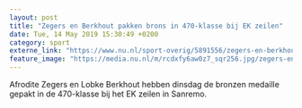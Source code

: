 ```yaml
---
layout: post
title: "Zegers en Berkhout pakken brons in 470-klasse bij EK zeilen"
date: Tue, 14 May 2019 15:30:49 +0200
category: sport
externe_link: "https://www.nu.nl/sport-overig/5891556/zegers-en-berkhout-pakken-brons-in-470-klasse-bij-ek-zeilen.html"
feature_image: "https://media.nu.nl/m/rcdxfy6aw0z7_sqr256.jpg/zegers-en-berkhout-pakken-brons-in-470-klasse-bij-ek-zeilen.jpg"
---
```


Afrodite Zegers en Lobke Berkhout hebben dinsdag de bronzen medaille gepakt in de 470-klasse bij het EK zeilen in Sanremo.
